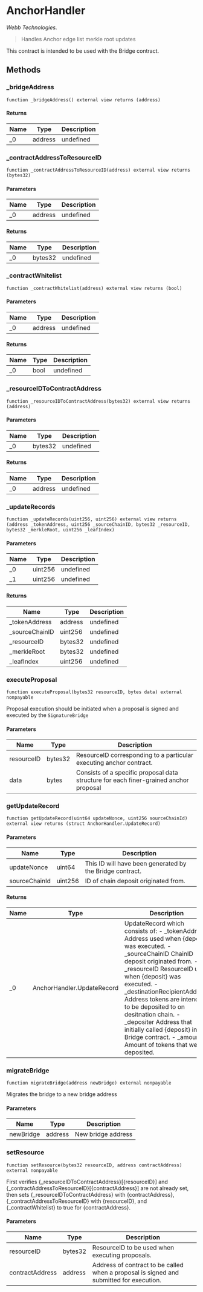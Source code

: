 # AnchorHandler

*Webb Technologies.*

> Handles Anchor edge list merkle root updates

This contract is intended to be used with the Bridge contract.



## Methods

### _bridgeAddress

```solidity
function _bridgeAddress() external view returns (address)
```






#### Returns

| Name | Type | Description |
|---|---|---|
| _0 | address | undefined

### _contractAddressToResourceID

```solidity
function _contractAddressToResourceID(address) external view returns (bytes32)
```





#### Parameters

| Name | Type | Description |
|---|---|---|
| _0 | address | undefined

#### Returns

| Name | Type | Description |
|---|---|---|
| _0 | bytes32 | undefined

### _contractWhitelist

```solidity
function _contractWhitelist(address) external view returns (bool)
```





#### Parameters

| Name | Type | Description |
|---|---|---|
| _0 | address | undefined

#### Returns

| Name | Type | Description |
|---|---|---|
| _0 | bool | undefined

### _resourceIDToContractAddress

```solidity
function _resourceIDToContractAddress(bytes32) external view returns (address)
```





#### Parameters

| Name | Type | Description |
|---|---|---|
| _0 | bytes32 | undefined

#### Returns

| Name | Type | Description |
|---|---|---|
| _0 | address | undefined

### _updateRecords

```solidity
function _updateRecords(uint256, uint256) external view returns (address _tokenAddress, uint256 _sourceChainID, bytes32 _resourceID, bytes32 _merkleRoot, uint256 _leafIndex)
```





#### Parameters

| Name | Type | Description |
|---|---|---|
| _0 | uint256 | undefined
| _1 | uint256 | undefined

#### Returns

| Name | Type | Description |
|---|---|---|
| _tokenAddress | address | undefined
| _sourceChainID | uint256 | undefined
| _resourceID | bytes32 | undefined
| _merkleRoot | bytes32 | undefined
| _leafIndex | uint256 | undefined

### executeProposal

```solidity
function executeProposal(bytes32 resourceID, bytes data) external nonpayable
```

Proposal execution should be initiated when a proposal is signed and executed by the `SignatureBridge`



#### Parameters

| Name | Type | Description |
|---|---|---|
| resourceID | bytes32 | ResourceID corresponding to a particular executing anchor contract.
| data | bytes | Consists of a specific proposal data structure for each finer-grained anchor proposal

### getUpdateRecord

```solidity
function getUpdateRecord(uint64 updateNonce, uint256 sourceChainId) external view returns (struct AnchorHandler.UpdateRecord)
```





#### Parameters

| Name | Type | Description |
|---|---|---|
| updateNonce | uint64 | This ID will have been generated by the Bridge contract.
| sourceChainId | uint256 | ID of chain deposit originated from.

#### Returns

| Name | Type | Description |
|---|---|---|
| _0 | AnchorHandler.UpdateRecord | UpdateRecord which consists of: - _tokenAddress Address used when {deposit} was executed. - _sourceChainID ChainID deposit originated from. - _resourceID ResourceID used when {deposit} was executed. - _destinationRecipientAddress Address tokens are intended to be deposited to on desitnation chain. - _depositer Address that initially called {deposit} in the Bridge contract. - _amount Amount of tokens that were deposited.

### migrateBridge

```solidity
function migrateBridge(address newBridge) external nonpayable
```

Migrates the bridge to a new bridge address



#### Parameters

| Name | Type | Description |
|---|---|---|
| newBridge | address | New bridge address

### setResource

```solidity
function setResource(bytes32 resourceID, address contractAddress) external nonpayable
```

First verifies {_resourceIDToContractAddress}[{resourceID}] and {_contractAddressToResourceID}[{contractAddress}] are not already set, then sets {_resourceIDToContractAddress} with {contractAddress}, {_contractAddressToResourceID} with {resourceID}, and {_contractWhitelist} to true for {contractAddress}.



#### Parameters

| Name | Type | Description |
|---|---|---|
| resourceID | bytes32 | ResourceID to be used when executing proposals.
| contractAddress | address | Address of contract to be called when a proposal is signed and submitted for execution.




